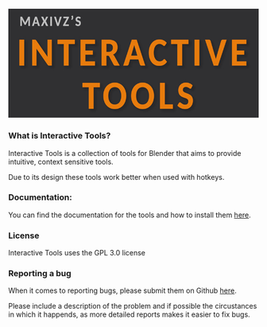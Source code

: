 
![Logo](./images/logo.jpg)

### What is Interactive Tools?
Interactive Tools is a collection of tools for Blender that aims to provide intuitive, context sensitive tools.

Due to its design these tools work better when used with hotkeys.

### Documentation:
You can find the documentation for the tools and how to install them [here](https://maxivz.github.io/interactivetoolsblenderdocs.github.io/).

### License
Interactive Tools uses the GPL 3.0 license

### Reporting a bug
When it comes to reporting bugs, please submit them on Github [here](https://github.com/maxivz/interactivetoolsblender/issues).

Please include a description of the problem and if possible the circustances in which it happends, as more detailed reports makes it easier to fix bugs.
